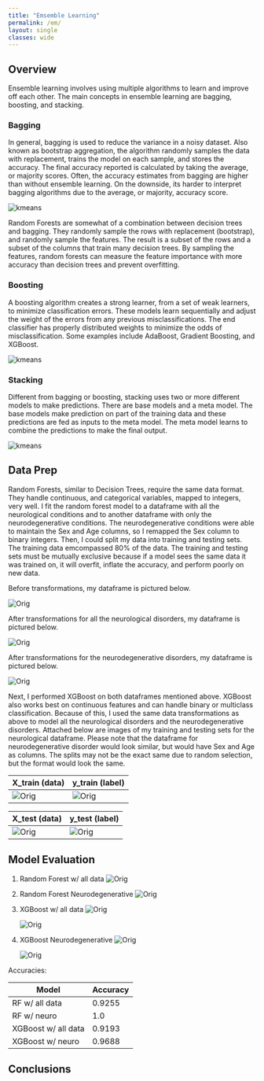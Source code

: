 ```yaml
---
title: "Emsemble Learning"
permalink: /em/
layout: single
classes: wide
---
```


## Overview 

Ensemble learning involves using multiple algorithms to learn and improve off each other. The main concepts in ensemble learning are bagging, boosting, and stacking. 

### Bagging 

In general, bagging is used to reduce the variance in a noisy dataset. Also known as bootstrap aggregation, the algorithm randomly samples the data with replacement, trains the model on each sample, and stores the accuracy. The final accuracy reported is calculated by taking the average, or majority scores. Often, the accuracy estimates from bagging are higher than without ensemble learning. On the downside, its harder to interpret bagging algorithms due to the average, or majority, accuracy score. 

![kmeans](/assets/images/bagging.jpg) 

Random Forests are somewhat of a combination between decision trees and bagging. They randomly sample the rows with replacement (bootstrap), and randomly sample the features. The result is a subset of the rows and a subset of the columns that train many decision trees. By sampling the features, random forests can measure the feature importance with more accuracy than decision trees and prevent overfitting. 

### Boosting

A boosting algorithm creates a strong learner, from a set of weak learners, to minimize classification errors. These models learn sequentially and adjust the weight of the errors from any previous misclassifications. The end classifier has properly distributed weights to minimize the odds of misclassification. Some examples include AdaBoost, Gradient Boosting, and XGBoost. 

![kmeans](/assets/images/boosting.jpg) 

### Stacking 

Different from bagging or boosting, stacking uses two or more different models to make predictions. There are base models and a meta model. The base models make prediction on part of the training data and these predictions are fed as inputs to the meta model. The meta model learns to combine the predictions to make the final output.  
 
![kmeans](/assets/images/stacking.jpg) 

## Data Prep 

Random Forests, similar to Decision Trees, require the same data format. They handle continuous, and categorical variables, mapped to integers, very well. I fit the random forest model to a dataframe with all the neurological conditions and to another dataframe with only the neurodegenerative conditions. The neurodegenerative conditions were able to maintain the Sex and Age columns, so I remapped the Sex column to binary integers. Then, I could split my data into training and testing sets. The training data emcompassed 80% of the data. The training and testing sets must be mutually exclusive because if a model sees the same data it was trained on, it will overfit, inflate the accuracy, and perform poorly on new data. 

Before transformations, my dataframe is pictured below. 

![Orig](/assets/images/combined_df.jpg) 

After transformations for all the neurological disorders, my dataframe is pictured below. 

![Orig](/assets/images/dt_alldata.jpg) 

After transformations for the neurodegenerative disorders, my dataframe is pictured below.

![Orig](/assets/images/dt_neuro.jpg) 

Next, I performed XGBoost on both dataframes mentioned above. XGBoost also works best on continuous features and can handle binary or multiclass classification. Because of this, I used the same data transformations as above to model all the neurological disorders and the neurodegenerative disorders. Attached below are images of my training and testing sets for the neurological dataframe. Please note that the dataframe for neurodegenerative disorder would look similar, but would have Sex and Age as columns. The splits may not be the exact same due to random selection, but the format would look the same.  

| X_train (data)                        | y_train (label)                       |
| ------------------------------------- | ------------------------------------- |
| ![Orig](/assets/images/x_train_dt.jpg) | ![Orig](/assets/images/y_train_dt.jpg) | 

| X_test (data)                        | y_test (label)                       |
| -------------------------------------| ------------------------------------ |
| ![Orig](/assets/images/x_test_dt.jpg) | ![Orig](/assets/images/y_test_dt.jpg) | 



## Model Evaluation 

1. Random Forest w/ all data
   ![Orig](/assets/images/rf_alldata_graphs.jpg)

2. Random Forest Neurodegenerative
   ![Orig](/assets/images/rf_neuro_graphs.jpg)

3. XGBoost w/ all data
   ![Orig](/assets/images/xgb_alldata_graphs.jpg)
   
   ![Orig](/assets/images/xgb_feat_imp_good.jpg)

5. XGBoost Neurodegenerative
   ![Orig](/assets/images/xbg_neuro_graphs.jpg)
   
   ![Orig](/assets/images/xgb_neuro_feat_imp_good.jpg)

Accuracies: 

| Model | Accuracy | 
|-------|----------|
| RF w/ all data | 0.9255 |
| RF w/ neuro | 1.0 |
| XGBoost w/ all data | 0.9193 |
| XGBoost w/ neuro | 0.9688 | 


## Conclusions
